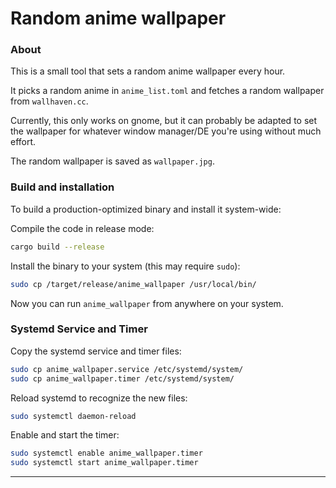 # Random anime wallpaper

### About

This is a small tool that sets a random anime wallpaper every hour.

It picks a random anime in `anime_list.toml` and fetches a random wallpaper from `wallhaven.cc`.

Currently, this only works on gnome, but it can probably be adapted to set the wallpaper for whatever window manager/DE you're using without much effort.

The random wallpaper is saved as `wallpaper.jpg`.

### Build and installation

To build a production-optimized binary and install it system-wide:

Compile the code in release mode:

```bash
cargo build --release
```

Install the binary to your system (this may require `sudo`):

```bash
sudo cp /target/release/anime_wallpaper /usr/local/bin/
```

Now you can run `anime_wallpaper` from anywhere on your system.

### Systemd Service and Timer

Copy the systemd service and timer files:

```bash
sudo cp anime_wallpaper.service /etc/systemd/system/
sudo cp anime_wallpaper.timer /etc/systemd/system/
```

Reload systemd to recognize the new files:

```bash
sudo systemctl daemon-reload
```

Enable and start the timer:

```bash
sudo systemctl enable anime_wallpaper.timer
sudo systemctl start anime_wallpaper.timer
```

---

